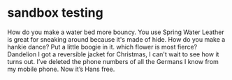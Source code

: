 # sandbox testing
How do you make a water bed more bouncy. You use Spring Water
Leather is great for sneaking around because it's made of hide.
How do you make a hankie dance? Put a little boogie in it.
which flower is most fierce? Dandelion
I got a reversible jacket for Christmas, I can't wait to see how it turns out.
I’ve deleted the phone numbers of all the Germans I know from my mobile phone. Now it’s Hans free.
